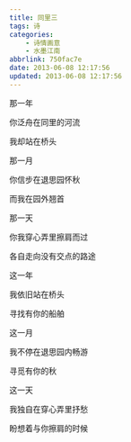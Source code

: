 ```yaml
---
title: 同里三
tags: 诗
categories: 
    - 诗情画意
    - 水墨江南
abbrlink: 750fac7e
date: 2013-06-08 12:17:56
updated: 2013-06-08 12:17:56
---
```


那一年

你泛舟在同里的河流

我却站在桥头

那一月

你信步在退思园怀秋

而我在园外翘首

那一天

你我穿心弄里擦肩而过

各自走向没有交点的路途

这一年

我依旧站在桥头

寻找有你的船舶

这一月

我不停在退思园内畅游

寻觅有你的秋

这一天

我独自在穿心弄里抒愁

盼想着与你擦肩的时候